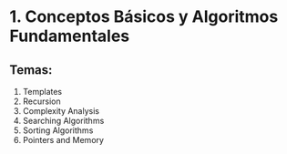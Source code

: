 # 1. Conceptos Básicos y Algoritmos Fundamentales
## Temas: 
1. Templates
2. Recursion
3. Complexity Analysis
4. Searching Algorithms
5. Sorting Algorithms
6. Pointers and Memory